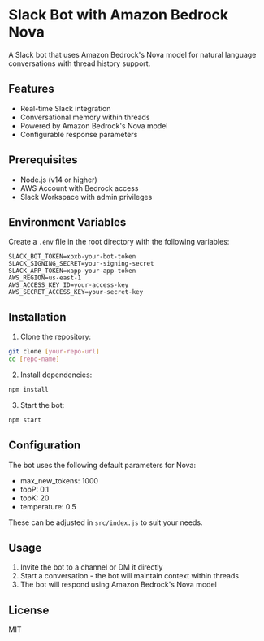 # Slack Bot with Amazon Bedrock Nova

A Slack bot that uses Amazon Bedrock's Nova model for natural language conversations with thread history support.

## Features

- Real-time Slack integration
- Conversational memory within threads
- Powered by Amazon Bedrock's Nova model
- Configurable response parameters

## Prerequisites

- Node.js (v14 or higher)
- AWS Account with Bedrock access
- Slack Workspace with admin privileges

## Environment Variables

Create a `.env` file in the root directory with the following variables:

```env
SLACK_BOT_TOKEN=xoxb-your-bot-token
SLACK_SIGNING_SECRET=your-signing-secret
SLACK_APP_TOKEN=xapp-your-app-token
AWS_REGION=us-east-1
AWS_ACCESS_KEY_ID=your-access-key
AWS_SECRET_ACCESS_KEY=your-secret-key
```

## Installation

1. Clone the repository:
```bash
git clone [your-repo-url]
cd [repo-name]
```

2. Install dependencies:
```bash
npm install
```

3. Start the bot:
```bash
npm start
```

## Configuration

The bot uses the following default parameters for Nova:
- max_new_tokens: 1000
- topP: 0.1
- topK: 20
- temperature: 0.5

These can be adjusted in `src/index.js` to suit your needs.

## Usage

1. Invite the bot to a channel or DM it directly
2. Start a conversation - the bot will maintain context within threads
3. The bot will respond using Amazon Bedrock's Nova model

## License

MIT 